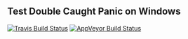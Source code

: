 ## Test Double Caught Panic on Windows

[![Travis Build Status](https://travis-ci.org/wagenet/rust_panic_test.svg?branch=master)](https://travis-ci.org/wagenet/rust_panic_test)
[![AppVeyor Build Status](https://ci.appveyor.com/api/projects/status/github/wagenet/rust_panic_test?branch=master&svg=true)](https://ci.appveyor.com/project/wagenet/rust_panic_test)